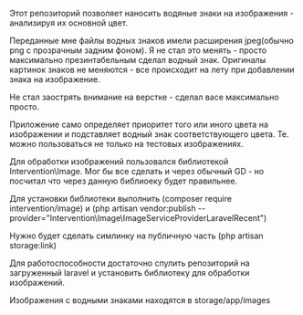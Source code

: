 Этот репозиторий позволяет наносить водяные знаки на изображения - анализируя их основной цвет.

Переданные мне файлы водных знаков имели расширения jpeg(обычно png c прозрачным задним фоном). Я не стал это
менять - просто максимально презинтабельным сделал водный знак. Оригиналы картинок знаков не меняются - все происходит на лету 
при добавлении знака на изображение.
<p>
 Не стал заострять внимание на верстке - сделал васе максимально просто.
</p>
<p>
 Приложение само определяет приоритет того или иного цвета на изображении и подставляет 
 водный знак соответствующего цвета. Те. можно пользоваться не только на тестовых изображениях.
</p>
<p>
 Для обработки изображений пользовался библиотекой Intervention\Image. Мог бы все сделать и через обычный 
 GD  - но посчитал что через данную библиоеку будет правильнее.
</p>

<p>
 Для установки библиотеки выполнить (composer require intervention/image) и (php artisan vendor:publish --provider="Intervention\Image\ImageServiceProviderLaravelRecent")
</p>

<p>
 Нужно будет сделать симлинку на публичную часть (php artisan storage:link)
</p>
<p>
 Для работоспособности достаточно спулить репозиторий на загруженный laravel и установить библиотеку для обработки изображений.
</p>
<p>
 Изображения с водными знаками находятся в storage/app/images
</p>
